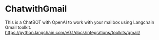 # ChatwithGmail
This is a ChatBOT with OpenAI to work with your mailbox using Langchain Gmail toolkit.
https://python.langchain.com/v0.1/docs/integrations/toolkits/gmail/
